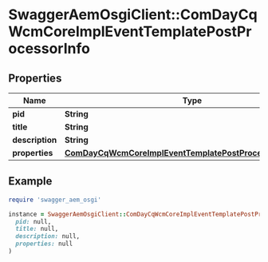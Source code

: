 # SwaggerAemOsgiClient::ComDayCqWcmCoreImplEventTemplatePostProcessorInfo

## Properties

| Name | Type | Description | Notes |
| ---- | ---- | ----------- | ----- |
| **pid** | **String** |  | [optional] |
| **title** | **String** |  | [optional] |
| **description** | **String** |  | [optional] |
| **properties** | [**ComDayCqWcmCoreImplEventTemplatePostProcessorProperties**](ComDayCqWcmCoreImplEventTemplatePostProcessorProperties.md) |  | [optional] |

## Example

```ruby
require 'swagger_aem_osgi'

instance = SwaggerAemOsgiClient::ComDayCqWcmCoreImplEventTemplatePostProcessorInfo.new(
  pid: null,
  title: null,
  description: null,
  properties: null
)
```

